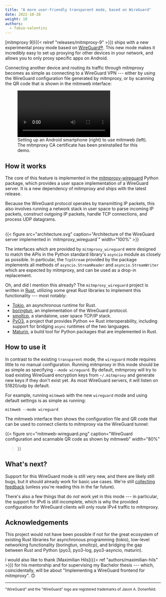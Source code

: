 ```yaml
---
title: "A more user-friendly transparent mode, based on WireGuard"
date: 2022-10-28
weight: 10
authors:
  - fabio-valentini
---
```


[mitmproxy 9]({{< relref "releases/mitmproxy-9" >}}) ships with a new experimental proxy mode based on [WireGuard®](https://www.wireguard.com/).
This new mode makes it incredibly easy to set up proxying for other devices in your network,
and allows you to only proxy specific apps on Android.

<!--more-->

Connecting another device and routing its traffic through mitmproxy becomes as simple as connecting to a WireGuard VPN
--- either by using the WireGuard configuration file generated by mitmproxy, or by scanning the QR code that is shown
in the mitmweb interface: 

<figure>
<video controls>
    <source src="mitmweb-wireguard-android.mp4#t=0.4" type="video/mp4">
</video>
<figcaption>Setting up an Android smartphone (right) to use mitmweb (left).<br>The mitmproxy CA certificate has been preinstalled for this demo.</figcaption>
</figure>

## How it works

The core of this feature is implemented in the [mitmproxy-wireguard](https://pypi.org/project/mitmproxy-wireguard/)
Python package, which provides a user space implementation of a WireGuard server. It is a new dependency of mitmproxy
and ships with the latest release.

Because the WireGuard protocol operates by transmitting IP packets, this also involves running a network stack in
user space to parse incoming IP packets, construct outgoing IP packets, handle TCP connections, and process UDP
datagrams.

<br>
{{<
figure src="architecture.svg"
caption="Architecture of the WireGuard server implemented in `mitmproxy_wireguard`"
width="100%"
>}}
<br>

The interfaces which are provided by `mitmproxy_wireguard` were designed to match the APIs in the Python standard
library's `asyncio` module as closely as possible. In particular, the `TcpStream` provided by the package implements all methods of `asyncio.StreamReader` and `asyncio.StreamWriter` which are expected by mitmproxy, and can be used as a
drop-in replacement.

Oh, and did I mention this already? The `mitmproxy_wireguard` project is written in [Rust](https://rust-lang.org),
utilizing some great Rust libraries to implement this functionality --- most notably:

- [Tokio](https://tokio.rs), an asynchronous runtime for Rust.
- [boringtun](https://github.com/cloudflare/boringtun), an implementation of the WireGuard protocol.
- [smoltcp](https://github.com/smoltcp-rs/smoltcp), a standalone, user space TCP/IP stack.
- [PyO3](https://pyo3.rs), a project that provides Python ↔ Rust interoperability, including support for bridging 
  `async` runtimes of the two languages.
- [Maturin](https://maturin.rs/), a build tool for Python packages that are implemented in Rust.

## How to use it

In contrast to the existing `transparent` mode, the `wireguard` mode requires little to no manual configuration. Running
mitmproxy in this mode should be as simple as specifying `--mode wireguard`. By default, mitmproxy will try to load
existing WireGuard encryption keys from `~/.mitmproxy` and generate new keys if they don't exist yet.
As most WireGuard servers, it will listen on 51820/udp by default.

For example, running `mitmweb` with the new `wireguard` mode and using default settings is as simple as running:

```shell
mitmweb --mode wireguard
```

The mitmweb interface then shows the configuration file and QR code that can be used to connect clients to mitmproxy
via the WireGuard tunnel:

{{<
figure src="mitmweb-wireguard.png"
caption="WireGuard configuration and scannable QR code as shown by mitmweb"
width="80%"
>}}

## What's next?

Support for this WireGuard mode is still very new, and there are likely still bugs, but it should already work for basic
use cases. We're still [collecting feedback](https://github.com/mitmproxy/mitmproxy/issues/5592) (unless you're reading
this in the far future).

There's also a few things that do *not* work yet in this mode --- in particular, the support for IPv6 is still
incomplete, which is why the provided configuration for WireGuard clients will only route IPv4 traffic to mitmproxy.

## Acknowledgements

This project would not have been possible if not for the great ecosystem of existing Rust libraries for asynchronous
programming (tokio), low-level networking functionality (boringtun, smoltcp), and bridging the gap between Rust and
Python (pyo3, pyo3-log, pyo3-asyncio, maturin).

I would also like to thank [Maximilian Hils]({{< ref "authors/maximilian-hils" >}}) for his mentorship and for supervising
my Bachelor thesis --- which, coincidentally, will be about "Implementing a WireGuard frontend for mitmproxy". 🙃


-----------------------

<small>"WireGuard" and the "WireGuard" logo are registered trademarks of Jason A. Donenfeld.</small>

